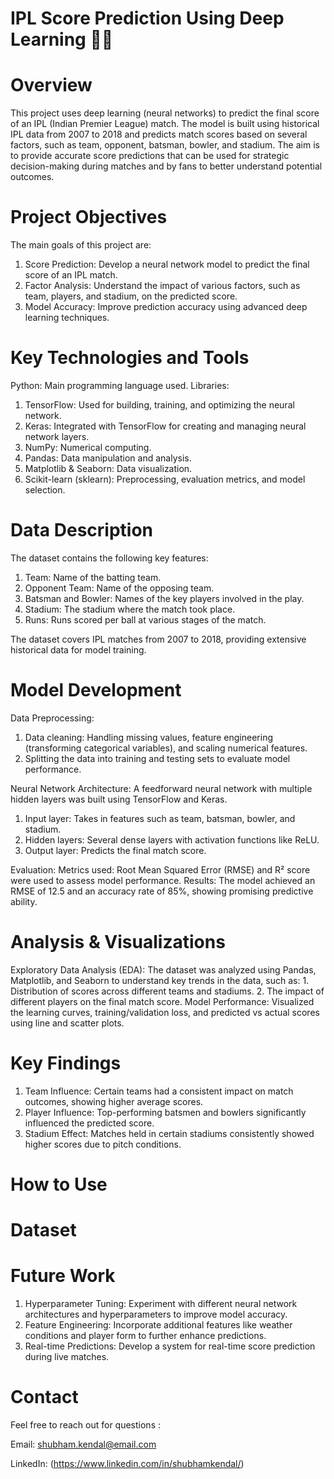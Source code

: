 # IPL Score Prediction Using Deep Learning 🏏🤖

# Overview
This project uses deep learning (neural networks) to predict the final score of an IPL (Indian Premier League) match. The model is built using historical IPL data from 2007 to 2018 and predicts match scores based on several factors, such as team, opponent, batsman, bowler, and stadium. The aim is to provide accurate score predictions that can be used for strategic decision-making during matches and by fans to better understand potential outcomes.

# Project Objectives
The main goals of this project are:

1. Score Prediction: Develop a neural network model to predict the final score of an IPL match.
2. Factor Analysis: Understand the impact of various factors, such as team, players, and stadium, on the predicted score.
3. Model Accuracy: Improve prediction accuracy using advanced deep learning techniques.

# Key Technologies and Tools
  Python: Main programming language used.
  Libraries:
1. TensorFlow: Used for building, training, and optimizing the neural network.
2. Keras: Integrated with TensorFlow for creating and managing neural network layers.
3. NumPy: Numerical computing.
4. Pandas: Data manipulation and analysis.
5. Matplotlib & Seaborn: Data visualization.
6. Scikit-learn (sklearn): Preprocessing, evaluation metrics, and model selection.

# Data Description
The dataset contains the following key features:

1. Team: Name of the batting team.
2. Opponent Team: Name of the opposing team.
3. Batsman and Bowler: Names of the key players involved in the play.
4. Stadium: The stadium where the match took place.
5. Runs: Runs scored per ball at various stages of the match.
   
The dataset covers IPL matches from 2007 to 2018, providing extensive historical data for model training.

# Model Development
  Data Preprocessing:
1. Data cleaning: Handling missing values, feature engineering (transforming categorical variables), and scaling numerical features.
2. Splitting the data into training and testing sets to evaluate model performance.

  Neural Network Architecture:
A feedforward neural network with multiple hidden layers was built using TensorFlow and Keras.
1. Input layer: Takes in features such as team, batsman, bowler, and stadium.
2. Hidden layers: Several dense layers with activation functions like ReLU.
3. Output layer: Predicts the final match score.

  Evaluation:
Metrics used: Root Mean Squared Error (RMSE) and R² score were used to assess model performance.
Results: The model achieved an RMSE of 12.5 and an accuracy rate of 85%, showing promising predictive ability.

# Analysis & Visualizations
  Exploratory Data Analysis (EDA): 
    The dataset was analyzed using Pandas, Matplotlib, and Seaborn to understand key trends in the data, such as:
    1. Distribution of scores across different teams and stadiums.
    2. The impact of different players on the final match score.
  Model Performance: 
    Visualized the learning curves, training/validation loss, and predicted vs actual scores using line and scatter plots.

# Key Findings
1. Team Influence: Certain teams had a consistent impact on match outcomes, showing higher average scores.
2. Player Influence: Top-performing batsmen and bowlers significantly influenced the predicted score.
3. Stadium Effect: Matches held in certain stadiums consistently showed higher scores due to pitch conditions.

# How to Use

# Dataset

# Future Work
1. Hyperparameter Tuning: Experiment with different neural network architectures and hyperparameters to improve model accuracy.
2. Feature Engineering: Incorporate additional features like weather conditions and player form to further enhance predictions.
3. Real-time Predictions: Develop a system for real-time score prediction during live matches.

# Contact
Feel free to reach out for questions :

Email: shubham.kendal@email.com

LinkedIn: (https://www.linkedin.com/in/shubhamkendal/)
